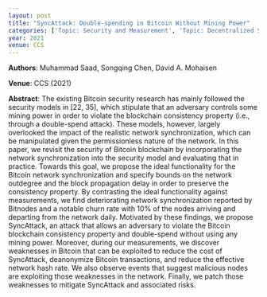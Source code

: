 ```yaml
---
layout: post
title: "SyncAttack: Double-spending in Bitcoin Without Mining Power"
categories: ['Topic: Security and Measurement', 'Topic: Decentralized Systems', '2021', 'Venue: CCS']
year: 2021
venue: CCS
---
```

**Authors**: Muhammad Saad, Songqing Chen, David A. Mohaisen

**Venue**: CCS (2021)

**Abstract**: The existing Bitcoin security research has mainly followed the security models in [22, 35], which stipulate that an adversary controls some mining power in order to violate the blockchain consistency property (i.e., through a double-spend attack). These models, however, largely overlooked the impact of the realistic network synchronization, which can be manipulated given the permissionless nature of the network. In this paper, we revisit the security of Bitcoin blockchain by incorporating the network synchronization into the security model and evaluating that in practice. Towards this goal, we propose the ideal functionality for the Bitcoin network synchronization and specify bounds on the network outdegree and the block propagation delay in order to preserve the consistency property. By contrasting the ideal functionality against measurements, we find deteriorating network synchronization reported by Bitnodes and a notable churn rate with 10% of the nodes arriving and departing from the network daily. Motivated by these findings, we propose SyncAttack, an attack that allows an adversary to violate the Bitcoin blockchain consistency property and double-spend without using any mining power. Moreover, during our measurements, we discover weaknesses in Bitcoin that can be exploited to reduce the cost of SyncAttack, deanonymize Bitcoin transactions, and reduce the effective network hash rate. We also observe events that suggest malicious nodes are exploiting those weaknesses in the network. Finally, we patch those weaknesses to mitigate SyncAttack and associated risks.
